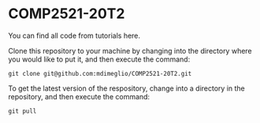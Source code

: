 # COMP2521-20T2

You can find all code from tutorials here.

Clone this repository to your machine by changing into the directory where you would like to put it, and then execute the command:
```ssh
git clone git@github.com:mdimeglio/COMP2521-20T2.git
```

To get the latest version of the respository, change into a directory in the repository, and then execute the command:
```ssh
git pull
```
